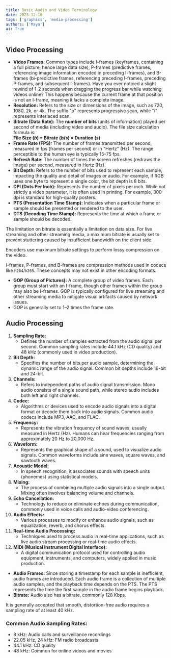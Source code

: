 ```yaml
---
title: Basic Audio and Video Terminology
date: 2023-12-10
tags: ['graphics', 'media-processing']
authors: ['Maya']
ai: True
---
```

## Video Processing
- **Video Frames:** Common types include I-frames (keyframes, containing a full picture, hence large data size), P-frames (predictive frames, referencing image information encoded in preceding I-frames), and B-frames (bi-predictive frames, referencing preceding I-frames, preceding P-frames, and subsequent I-frames). Have you ever noticed a slight rewind of 1-2 seconds when dragging the progress bar while watching videos online? This happens because the current frame at that position is not an I-frame, meaning it lacks a complete image.
- **Resolution:** Refers to the size or dimensions of the image, such as 720, 1080, 2k, or 4k. The suffix "p" represents progressive scan, while "i" represents interlaced scan.
- **Bitrate (Data Rate):** The **number of bits** (units of information) played per second of media (including video and audio). The file size calculation formula is:  
  **File Size ($b$) = Bitrate ($b/s$) × Duration ($s$)**  
- **Frame Rate (FPS):** The number of frames transmitted per second, measured in fps (frames per second) or in "Hertz" (Hz). The range perceptible to the human eye is typically 15–75 fps.
- **Refresh Rate:** The number of times the screen refreshes (redraws the image) per second, measured in Hertz (Hz).
- **Bit Depth:** Refers to the number of bits used to represent each sample, impacting the quality and detail of images or audio. For example, if RGB uses one byte to represent a single color, the bit depth is 8 bits.
- **DPI (Dots Per Inch):** Represents the number of pixels per inch. While not strictly a video parameter, it is often used in printing. For example, 300 dpi is standard for high-quality posters.
- **PTS (Presentation Time Stamp):** Indicates when a particular frame or sample should be presented or rendered to the user.
- **DTS (Decoding Time Stamp):** Represents the time at which a frame or sample should be decoded.

The limitation on bitrate is essentially a limitation on data size. For live streaming and other streaming media, a maximum bitrate is usually set to prevent stuttering caused by insufficient bandwidth on the client side.

Encoders use maximum bitrate settings to perform lossy compression on the video.

I-frames, P-frames, and B-frames are compression methods used in codecs like `h264`/`h265`. These concepts may not exist in other encoding formats.

- **GOP (Group of Pictures):** A complete group of video frames. Each group must start with an I-frame, though other frames within the group may also be I-frames. GOP is typically configured for live streaming and other streaming media to mitigate visual artifacts caused by network issues.
- GOP is generally set to 1–2 times the frame rate.

## Audio Processing
1. **Sampling Rate:**
    - Defines the number of samples extracted from the audio signal per second. Common sampling rates include 44.1 kHz (CD quality) and 48 kHz (commonly used in video production).
2. **Bit Depth:**
    - Specifies the number of bits per audio sample, determining the dynamic range of the audio signal. Common bit depths include 16-bit and 24-bit.
3. **Channels:**
    - Refers to independent paths of audio signal transmission. Mono audio consists of a single sound path, while stereo audio includes both left and right channels.
4. **Codec:**
    - Algorithms or devices used to encode audio signals into a digital format or decode them back into audio signals. Common audio codecs include MP3, AAC, and FLAC.
5. **Frequency:**
    - Represents the vibration frequency of sound waves, usually measured in Hertz (Hz). Humans can hear frequencies ranging from approximately 20 Hz to 20,000 Hz.
6. **Waveform:**
    - Represents the graphical shape of a sound, used to visualize audio signals. Common waveforms include sine waves, square waves, and sawtooth waves.
7. **Acoustic Model:**
    - In speech recognition, it associates sounds with speech units (phonemes) using statistical models.
8. **Mixing:**
    - The process of combining multiple audio signals into a single output. Mixing often involves balancing volume and channels.
9. **Echo Cancellation:**
    - Technology to reduce or eliminate echoes during communication, commonly used in voice calls and audio-video conferencing.
10. **Audio Effects:**
    - Various processes to modify or enhance audio signals, such as equalization, reverb, and chorus effects.
11. **Real-time Audio Processing:**
    - Techniques used to process audio in real-time applications, such as live audio stream processing or real-time audio effects.
12. **MIDI (Musical Instrument Digital Interface):**
    - A digital communication protocol used for controlling audio equipment, instruments, and computers, widely applied in music production.

- **Audio Frames:** Since storing a timestamp for each sample is inefficient, audio frames are introduced. Each audio frame is a collection of multiple audio samples, and the playback time depends on the PTS. The PTS represents the time the first sample in the audio frame begins playback.
- **Bitrate:** Audio also has a bitrate, commonly 128 Kbps.

It is generally accepted that smooth, distortion-free audio requires a sampling rate of at least 40 kHz.

### Common Audio Sampling Rates:
- 8 kHz: Audio calls and surveillance recordings
- 22.05 kHz, 24 kHz: FM radio broadcasts
- 44.1 kHz: CD quality
- 48 kHz: Common for online videos and movies